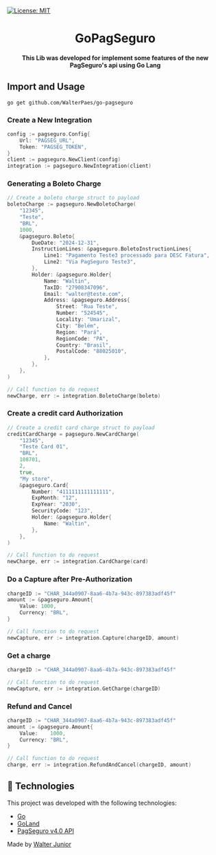 [![License: MIT](https://img.shields.io/badge/License-MIT-yellow.svg)](https://opensource.org/licenses/MIT)

<h1 align="center">
GoPagSeguro
</h1>

<h4 align="center">
  This Lib was developed for implement some features of the new PagSeguro's api using Go Lang
</h4>

## Import and Usage
```
go get github.com/WalterPaes/go-pagseguro
```

### Create a New Integration
```go
config := pagseguro.Config{
	Url: "PAGSEG_URL",
	Token: "PAGSEG_TOKEN",
}
client := pagseguro.NewClient(config)
integration := pagseguro.NewIntegration(client)
```

### Generating a Boleto Charge
```go
// Create a boleto charge struct to payload
boletoCharge := pagseguro.NewBoletoCharge(
	"12345",
	"Teste",
	"BRL",
	1000,
	&pagseguro.Boleto{
		DueDate: "2024-12-31",
		InstructionLines: &pagseguro.BoletoInstructionLines{
			Line1: "Pagamento Teste3 processado para DESC Fatura",
			Line2: "Via PagSeguro Teste3",
		},
		Holder: &pagseguro.Holder{
			Name: "Waltin",
			TaxID: "27908347096",
			Email: "walter@teste.com",
			Address: &pagseguro.Address{
				Street: "Rua Teste",
				Number: "524545",
				Locality: "Umarizal",
				City: "Belém",
				Region: "Pará",
				RegionCode: "PA",
				Country: "Brasil",
				PostalCode: "88025010",
			},
		},
	},
)

// Call function to do request
newCharge, err := integration.BoletoCharge(boleto)
```

### Create a credit card Authorization
```go
// Create a credit card charge struct to payload
creditCardCharge = pagseguro.NewCardCharge(
	"12345",
	"Teste Card 01",
	"BRL",
	108701,
	2,
	true,
	"My store",
	&pagseguro.Card{
		Number: "4111111111111111",
		ExpMonth: "12",
		ExpYear: "2030",
		SecurityCode: "123",
		Holder: &pagseguro.Holder{
			Name: "Waltin",
		},
	},
)

// Call function to do request
newCharge, err := integration.CardCharge(card)
```

### Do a Capture after Pre-Authorization
```go
chargeID := "CHAR_344a0907-8aa6-4b7a-943c-897383adf45f"
amount := &pagseguro.Amount{
    Value: 1000,
    Currency: "BRL",
}

// Call function to do request
newCapture, err := integration.Capture(chargeID, amount)
```

### Get a charge
```go
chargeID := "CHAR_344a0907-8aa6-4b7a-943c-897383adf45f"

// Call function to do request
newCapture, err := integration.GetCharge(chargeID)
```

### Refund and Cancel
```go
chargeID := "CHAR_344a0907-8aa6-4b7a-943c-897383adf45f"
amount := &pagseguro.Amount{
    Value:    1000,
    Currency: "BRL",
}

// Call function to do request
charge, err := integration.RefundAndCancel(chargeID, amount)
```

## :rocket: Technologies

This project was developed with the following technologies:

-  [Go](https://golang.org/)
-  [GoLand](https://www.jetbrains.com/go/?gclid=EAIaIQobChMI5-ug_OvG6gIVBgiRCh0GGARZEAAYASAAEgKOSPD_BwE)
-  [PagSeguro v4.0 API](https://dev.pagseguro.uol.com.br/v4.0/reference/nova-plataforma)

Made by [Walter Junior](https://www.linkedin.com/in/walter-paes/)
